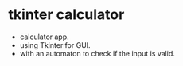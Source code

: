 # tkinter calculator
* calculator app.
* using Tkinter for GUI.
* with an automaton to check if the input is valid.
